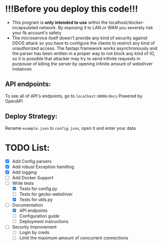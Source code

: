 # !!!Before you deploy this code!!!
- This program is **only intended to use** within the localhost/docker-incapsulated network. By exposing it to LAN or WAN you severely risk your fb account's safety
- The microservice itself doesn't provide any kind of security against DDOS attack so you have to configure the clients to restrict any kind of unauthorized access. The fastapi framework works asynchronously and the parser has been written in a proper way to not block any kind of IO, so it is possible that attacker may try to send infinite requests in purpouse of killing the server by opening infinite amount of webdriver instances

## API endpoints:
To see all of API's endpoints, go to ```localhost:8000/docs```
Powered by OpenAPI

## Deploy Strategy:
Rename ```example.json``` to ```config.json```, open it and enter your data

# TODO List:
- [x] Add Config parsers
- [x] Add robust Exception handling
- [x] Add logging
- [ ] Add Docker Support
- [ ] Write tests
  - [x] Tests for config.py
  - [ ] Tests for gecko-webdriver
  - [x] Tests for utils.py
- [ ] Documentation
  - [x] API endpoints
  - [ ] Configuration guide
  - [ ] Deployment instructions
- [ ] Security Improvement
  - [ ] Login by creds
  - [ ] Limit the maximum amount of concurrent connections